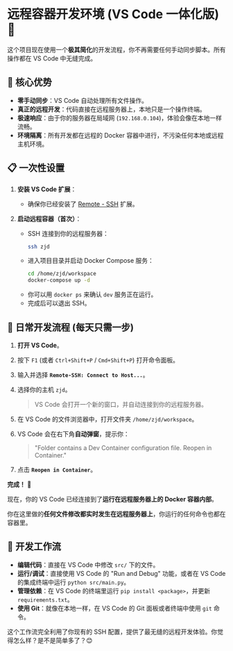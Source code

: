 # 远程容器开发环境 (VS Code 一体化版) 🚀

这个项目现在使用一个**极其简化**的开发流程，你不再需要任何手动同步脚本。所有操作都在 VS Code 中无缝完成。

## 🌟 核心优势

- **零手动同步**：VS Code 自动处理所有文件操作。
- **真正的远程开发**：代码直接在远程服务器上，本地只是一个操作终端。
- **极速响应**：由于你的服务器在局域网 (`192.168.0.104`)，体验会像在本地一样流畅。
- **环境隔离**：所有开发都在远程的 Docker 容器中进行，不污染任何本地或远程主机环境。

## 📋 一次性设置

1.  **安装 VS Code 扩展**：
    *   确保你已经安装了 [Remote - SSH](https://marketplace.visualstudio.com/items?itemName=ms-vscode-remote.remote-ssh) 扩展。

2.  **启动远程容器（首次）**：
    *   SSH 连接到你的远程服务器：
        ```bash
        ssh zjd
        ```
    *   进入项目目录并启动 Docker Compose 服务：
        ```bash
        cd /home/zjd/workspace
        docker-compose up -d
        ```
    *   你可以用 `docker ps` 来确认 `dev` 服务正在运行。
    *   完成后可以退出 SSH。

## 🚀 日常开发流程 (每天只需一步)

1.  **打开 VS Code**。
2.  按下 `F1` (或者 `Ctrl+Shift+P` / `Cmd+Shift+P`) 打开命令面板。
3.  输入并选择 **`Remote-SSH: Connect to Host...`**。
4.  选择你的主机 `zjd`。

    > VS Code 会打开一个新的窗口，并自动连接到你的远程服务器。

5.  在 VS Code 的文件浏览器中，打开文件夹 `/home/zjd/workspace`。
6.  VS Code 会在右下角**自动弹窗**，提示你：
    > "Folder contains a Dev Container configuration file. Reopen in Container."

7.  点击 **`Reopen in Container`**。

**完成！** 🎉

现在，你的 VS Code 已经连接到了**运行在远程服务器上的 Docker 容器内部**。

你在这里做的**任何文件修改都实时发生在远程服务器上**，你运行的任何命令也都在容器里。

## 🔧 开发工作流

*   **编辑代码**：直接在 VS Code 中修改 `src/` 下的文件。
*   **运行/调试**：直接使用 VS Code 的 "Run and Debug" 功能，或者在 VS Code 的集成终端中运行 `python src/main.py`。
*   **管理依赖**：在 VS Code 的终端里运行 `pip install <package>`，并更新 `requirements.txt`。
*   **使用 Git**：就像在本地一样，在 VS Code 的 Git 面板或者终端中使用 `git` 命令。

这个工作流完全利用了你现有的 SSH 配置，提供了最无缝的远程开发体验。你觉得怎么样？是不是简单多了？😊 